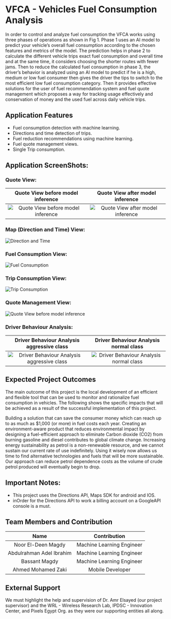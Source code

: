 # VFCA - Vehicles Fuel Consumption Analysis

In order to control and analyze fuel consumption the VFCA works using three phases of operations as
shown in Fig 1. Phase 1 uses an AI model to predict your vehicle’s overall fuel consumption
according to the chosen features and metrics of the model. The prediction helps in phase 2 to
calculate the different vehicle trips exact fuel consumption and overall time and at the same time,
it considers choosing the shorter routes with fewer jams. Then to reduce the calculated fuel
consumption in phase 3, the driver’s behavior is analyzed using an AI model to predict if he is a
high, medium or low fuel consumer then gives the driver the tips to switch to the most efficient low
fuel consumption category. Then it provides effective solutions for the user of fuel recommendation
system and fuel quote management which proposes a way for tracking usage effectively and
conservation of money and the used fuel across daily vehicle trips.

## Application Features

- Fuel consumption detection with machine learning.
- Directions and time detection of trips.
- Fuel reduction recommendations using machine learning.
- Fuel quote management views.
- Single Trip consumption.

## Application ScreenShots:

### Quote View:

Quote View before model inference            |  Quote View after model inference
:-------------------------:|:-------------------------:
![Quote View before model inference](assets/images/s1.jpg)  |  ![Quote View after model inference](assets/images/s3.jpg)

### Map (Direction and Time) View:

![Direction and Time](assets/images/s2.jpg)

### Fuel Consumption View:

![Fuel Consumption](assets/images/s4.jpg)

### Trip Consumption View:

![Trip Consumption](assets/images/s5.jpg)

### Quote Management View:

![Quote View before model inference](assets/images/s6.jpg)

### Driver Behaviour Analysis:

Driver Behaviour Analysis aggressive class            |  Driver Behaviour Analysis normal class
:-------------------------:|:-------------------------:
![Driver Behaviour Analysis aggressive class](assets/images/s7.jpg)  |  ![Driver Behaviour Analysis normal class](assets/images/s8.jpg)

## Expected Project Outcomes

The main outcome of this project is the local development of an efficient and flexible tool that can
be used to monitor and rationalize fuel consumption in vehicles. The following shows the specific
impacts that will be achieved as a result of the successful implementation of this project.

Building a solution that can save the consumer money which can reach up to as much as $1,000 (or
more) in fuel costs each year. Creating an environment-aware product that reduces environmental
impact by designing a fuel-efficient approach to eliminate Carbon dioxide (CO2) from burning
gasoline and diesel contributes to global climate change. Increasing energy sustainability as petrol
is a non-renewable resource, and we cannot sustain our current rate of use indefinitely. Using it
wisely now allows us time to find alternative technologies and fuels that will be more sustainable.
Our approach can reduce petrol dependence costs as the volume of crude petrol produced will
eventually begin to drop.

## Important Notes:

- This project uses the Directions API, Maps SDK for android and IOS.
- inOrder for the Directions API to work a billing account on a GoogleAPI console is a must.

## Team Members and Contribution

Name            |  Contribution
:-------------------------:|:-------------------------:
Noor El-Deen Magdy |  Machine Learning Engineer
Abdulrahman Adel Ibrahim |  Machine Learning Engineer
Bassant Magdy |  Machine Learning Engineer
Ahmed Mohamed Zaki |  Mobile Developer

## External Support

We must highlight the help and supervision of Dr. Amr Elsayed (our project supervisor) and the WRL -
Wireless Research Lab, IPDSC - Innovation Center, and Pixels Egypt Org. as they were our supporting
entities all along.
